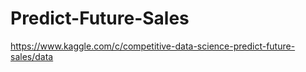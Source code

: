 # Predict-Future-Sales
https://www.kaggle.com/c/competitive-data-science-predict-future-sales/data 

